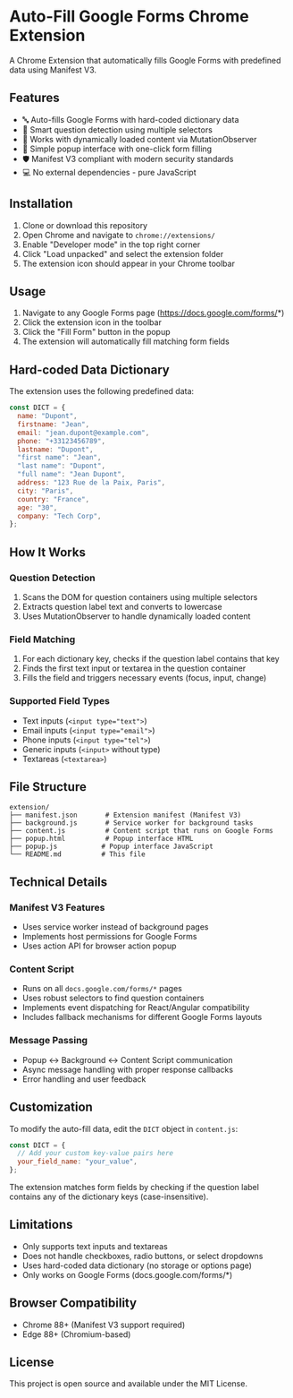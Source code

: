# Auto-Fill Google Forms Chrome Extension

A Chrome Extension that automatically fills Google Forms with predefined data using Manifest V3.

## Features

- 🔤 Auto-fills Google Forms with hard-coded dictionary data
- 🎯 Smart question detection using multiple selectors
- 🚀 Works with dynamically loaded content via MutationObserver
- 📱 Simple popup interface with one-click form filling
- 🛡️ Manifest V3 compliant with modern security standards
- 💻 No external dependencies - pure JavaScript

## Installation

1. Clone or download this repository
2. Open Chrome and navigate to `chrome://extensions/`
3. Enable "Developer mode" in the top right corner
4. Click "Load unpacked" and select the extension folder
5. The extension icon should appear in your Chrome toolbar

## Usage

1. Navigate to any Google Forms page (https://docs.google.com/forms/*)
2. Click the extension icon in the toolbar
3. Click the "Fill Form" button in the popup
4. The extension will automatically fill matching form fields

## Hard-coded Data Dictionary

The extension uses the following predefined data:

```javascript
const DICT = {
  name: "Dupont",
  firstname: "Jean",
  email: "jean.dupont@example.com",
  phone: "+33123456789",
  lastname: "Dupont",
  "first name": "Jean",
  "last name": "Dupont",
  "full name": "Jean Dupont",
  address: "123 Rue de la Paix, Paris",
  city: "Paris",
  country: "France",
  age: "30",
  company: "Tech Corp",
};
```

## How It Works

### Question Detection

1. Scans the DOM for question containers using multiple selectors
2. Extracts question label text and converts to lowercase
3. Uses MutationObserver to handle dynamically loaded content

### Field Matching

1. For each dictionary key, checks if the question label contains that key
2. Finds the first text input or textarea in the question container
3. Fills the field and triggers necessary events (focus, input, change)

### Supported Field Types

- Text inputs (`<input type="text">`)
- Email inputs (`<input type="email">`)
- Phone inputs (`<input type="tel">`)
- Generic inputs (`<input>` without type)
- Textareas (`<textarea>`)

## File Structure

```
extension/
├── manifest.json       # Extension manifest (Manifest V3)
├── background.js       # Service worker for background tasks
├── content.js          # Content script that runs on Google Forms
├── popup.html          # Popup interface HTML
├── popup.js           # Popup interface JavaScript
└── README.md          # This file
```

## Technical Details

### Manifest V3 Features

- Uses service worker instead of background pages
- Implements host permissions for Google Forms
- Uses action API for browser action popup

### Content Script

- Runs on all `docs.google.com/forms/*` pages
- Uses robust selectors to find question containers
- Implements event dispatching for React/Angular compatibility
- Includes fallback mechanisms for different Google Forms layouts

### Message Passing

- Popup ↔ Background ↔ Content Script communication
- Async message handling with proper response callbacks
- Error handling and user feedback

## Customization

To modify the auto-fill data, edit the `DICT` object in `content.js`:

```javascript
const DICT = {
  // Add your custom key-value pairs here
  your_field_name: "your_value",
};
```

The extension matches form fields by checking if the question label contains any of the dictionary keys (case-insensitive).

## Limitations

- Only supports text inputs and textareas
- Does not handle checkboxes, radio buttons, or select dropdowns
- Uses hard-coded data dictionary (no storage or options page)
- Only works on Google Forms (docs.google.com/forms/\*)

## Browser Compatibility

- Chrome 88+ (Manifest V3 support required)
- Edge 88+ (Chromium-based)

## License

This project is open source and available under the MIT License.
